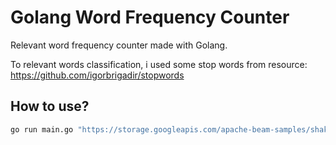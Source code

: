 # Golang Word Frequency Counter
Relevant word frequency counter made with Golang.

To relevant words classification, i used some stop words from resource: https://github.com/igorbrigadir/stopwords

## How to use?

```sh
go run main.go "https://storage.googleapis.com/apache-beam-samples/shakespeare/romeoandjuliet.txt"
```
